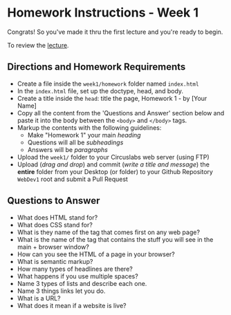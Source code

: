 # Homework Instructions - Week 1
Congrats! So you've made it thru the first lecture and you're ready to begin.

To review the [lecture](../lecture/).

## Directions and Homework Requirements
+ Create a file inside the `week1/homework` folder named `index.html`
+ In the `index.html` file, set up the doctype, head, and body.
+ Create a title inside the `head`: title the page, Homework 1 - by [Your Name]
+ Copy all the content from the 'Questions and Answer' section below and paste it into the body between the `<body>` and `</body>` tags.
+ Markup the contents with the following guidelines:
    + Make "Homework 1" your main *heading*
    + Questions will all be *subheadings*
    + Answers will be *paragraphs*
+ Upload the `week1/` folder to your Circuslabs web server (using FTP)
+ Upload (*drag and drop*) and commit (*write a title and message*) the **entire** folder from your Desktop (or folder) to your Github Repository `WebDev1` root and submit a Pull Request

## Questions to Answer
+ What does HTML stand for?
+ What does CSS stand for?
+ What is they name of the tag that comes first on any web page?
+ What is the name of the tag that contains the stuff you will see in the main + browser window?
+ How can you see the HTML of a page in your browser?
+ What is semantic markup?
+ How many types of headlines are there?
+ What happens if you use multiple spaces?
+ Name 3 types of lists and describe each one.
+ Name 3 things links let you do.
+ What is a URL?
+ What does it mean if a website is live?

